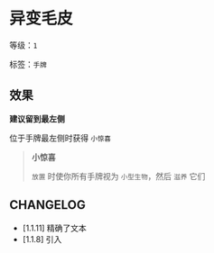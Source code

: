 # 异变毛皮

等级：`1`

标签：`手牌`

## 效果

**建议留到最左侧**

位于手牌最左侧时获得 `小惊喜`

> **小惊喜**
>
> `放置` 时使你所有手牌视为 `小型生物`，然后 `滋养` 它们

## CHANGELOG

- [1.1.11] 精确了文本
- [1.1.8] 引入
